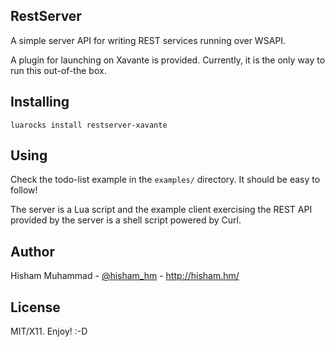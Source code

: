 RestServer
----------

A simple server API for writing REST services running over WSAPI.

A plugin for launching on Xavante is provided. Currently, it is the only way
to run this out-of-the box.

Installing
----------

    luarocks install restserver-xavante

Using
-----

Check the todo-list example in the `examples/` directory.
It should be easy to follow!

The server is a Lua script and the example client exercising the
REST API provided by the server is a shell script powered by Curl.

Author
------

Hisham Muhammad - [@hisham_hm](http://mastodon.social/@hisham_hm) - http://hisham.hm/

License
-------

MIT/X11. Enjoy! :-D

